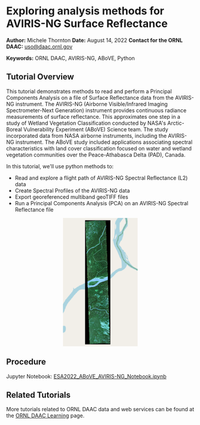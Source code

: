 # Exploring analysis methods for AVIRIS-NG Surface Reflectance

**Author:** Michele Thornton
**Date:** August 14, 2022
**Contact for the ORNL DAAC:** uso@daac.ornl.gov

**Keywords:** ORNL DAAC, AVIRIS-NG, ABoVE, Python

## Tutorial Overview
This tutorial demonstrates methods to read and perform a Principal Components Analysis on a file of Surface Reflectance data from the AVIRIS-NG instrument. The AVIRIS-NG (Airborne Visible/Infrared Imaging Spectrometer-Next Generation) instrument provides continuous radiance measurements of surface reflectance. This approximates one step in a study of Wetland Vegetation Classification conducted by NASA's Arctic-Boreal Vulnerability Experiment (ABoVE) Science team. The study incorporated data from NASA airborne instruments, including the AVIRIS-NG instrument. The ABoVE study included applications associating spectral characteristics with land cover classification focused on water and wetland vegetation communities over the Peace-Athabasca Delta (PAD), Canada.

In this tutorial, we'll use python methods to:

- Read and explore a flight path of AVIRIS-NG Spectral Reflectance (L2) data
- Create Spectral Profiles of the AVIRIS-NG data
- Export georeferenced multiband geoTIFF files
- Run a Principal Components Analysis (PCA) on an AVIRIS-NG Spectral Reflectance file

<img src="images\aviris-ngRGB.PNG" width="200" style="display:block;margin-left: auto; margin-right:auto;">

## Procedure

Jupyter Notebook: [ESA2022_ABoVE_AVIRIS-NG_Notebook.ipynb](ESA2022_ABoVE_AVIRIS-NG_Notebook.ipynb)  

## Related Tutorials
More tutorials related to ORNL DAAC data and web services can be found at the [ORNL DAAC Learning](https://daac.ornl.gov/resources/learning/) page.
